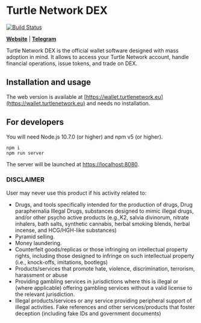 # Turtle Network DEX
[![Build Status](https://dev.azure.com/BlackTurtleBVBA/TurtleNetwork_OpenSource/_apis/build/status/TurtleNetwork.TurtleNetworkGUI?branchName=dev)](https://dev.azure.com/BlackTurtleBVBA/TurtleNetwork_OpenSource/_build/latest?definitionId=19&branchName=dev)

[**Website**](https://turtlenetwork.eu/) | [**Telegram**](https://t.me/TurtleNetworkNews)


Turtle Network DEX is the official wallet software designed with mass adoption in mind. It allows to access your Turtle Network account, handle financial operations, issue tokens, and trade on DEX.

## Installation and usage

The web version is available at [https://wallet.turtlenetwork.eu](https://wallet.turtlenetwork.eu) and needs no installation.


## For developers

You will need Node.js 10.7.0 (or higher) and npm v5 (or higher).

```
npm i
npm run server
```

The server will be launched at [https://localhost:8080](https://localhost:8080).



### DISCLAIMER

User may never use this product if his activity related to:
- Drugs, and tools specifically intended for the production of drugs, Drug paraphernalia Illegal Drugs, substances designed to mimic illegal drugs, and/or other psycho active products (e.g.,K2, salvia divinorum, nitrate inhalers, bath salts, synthetic cannabis, herbal smoking blends, herbal incense, and HCG/HGH-like substances)
- Pyramid selling.
- Money laundering.
- Counterfeit goods/replicas or those infringing on intellectual property rights, including those designed to infringe on such intellectual property (i.e., knock-offs, imitations, bootlegs)
- Products/services that promote hate, violence, discrimination, terrorism, harassment or abuse
- Providing gambling services in jurisdictions where this is illegal or (where applicable) offering gambling services without a valid license to the relevant jurisdiction.
- Illegal products/services or any service providing peripheral support of illegal activities.
Fake references and other services/products that foster deception (including fake IDs and government documents)
